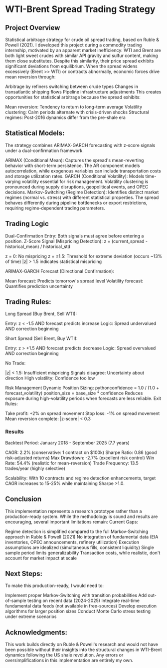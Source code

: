 # WTI-Brent Spread Trading Strategy

## Project Overview
Statistical arbitrage strategy for crude oil spread trading, based on Ruble & Powell (2021). I developed this project during a commodity trading internship, motivated by an apparent market inefficiency: WTI and Brent are both light sweet crudes with similar API gravity and sulfur content, making them close substitutes. Despite this similarity, their price spread exhibits significant deviations from equilibrium.
When the spread widens excessively (Brent >> WTI) or contracts abnormally, economic forces drive mean reversion through:

Arbitrage by refiners switching between crude types
Changes in transatlantic shipping flows
Pipeline infrastructure adjustments
This creates opportunities for statistical arbitrage because the spread exhibits:

Mean reversion: Tendency to return to long-term average
Volatility clustering: Calm periods alternate with crisis-driven shocks
Structural regimes: Post-2016 dynamics differ from the pre-shale era

## Statistical Models:
The strategy combines ARIMAX-GARCH forecasting with z-score signals under a dual-confirmation framework.

ARIMAX (Conditional Mean):
Captures the spread's mean-reverting behavior with short-term persistence. The AR component models autocorrelation, while exogenous variables can include transportation costs and storage utilization rates.
GARCH (Conditional Volatility):
Models time-varying volatility essential for risk management. Volatility clustering is pronounced during supply disruptions, geopolitical events, and OPEC decisions.
Markov-Switching (Regime Detection):
Identifies distinct market regimes (normal vs. stress) with different statistical properties. The spread behaves differently during pipeline bottlenecks or export restrictions, requiring regime-dependent trading parameters.

## Trading Logic
Dual-Confirmation Entry:
Both signals must agree before entering a position.
Z-Score Signal (Mispricing Detection):
z = (current_spread - historical_mean) / historical_std

z = 0: No mispricing
z = ±1.5: Threshold for extreme deviation (occurs ~13% of time)
|z| > 1.5 indicates statistical mispricing

ARIMAX-GARCH Forecast (Directional Confirmation):

Mean forecast: Predicts tomorrow's spread level
Volatility forecast: Quantifies prediction uncertainty

## Trading Rules:
Long Spread (Buy Brent, Sell WTI):

Entry: z < -1.5 AND forecast predicts increase
Logic: Spread undervalued AND correction beginning

Short Spread (Sell Brent, Buy WTI):

Entry: z > +1.5 AND forecast predicts decrease
Logic: Spread overvalued AND correction beginning

No Trade:

|z| < 1.5: Insufficient mispricing
Signals disagree: Uncertainty about direction
High volatility: Confidence too low

Risk Management
Dynamic Position Sizing:
pythonconfidence = 1.0 / (1.0 + forecast_volatility)
position_size = base_size * confidence
Reduces exposure during high-volatility periods when forecasts are less reliable.
Exit Rules:

Take profit: +2% on spread movement
Stop loss: -1% on spread movement
Mean reversion complete: |z-score| < 0.3

### Results
Backtest Period: January 2018 - September 2025 (7.7 years)

CAGR: 2.2% (conservative: 1 contract on $100k)
Sharpe Ratio: 0.86 (good risk-adjusted returns)
Max Drawdown: -2.7% (excellent risk control)
Win Rate: 54.4% (realistic for mean-reversion)
Trade Frequency: 13.5 trades/year (highly selective)

Scalability: With 10 contracts and regime detection enhancements, target CAGR increases to 15-25% while maintaining Sharpe >1.0.

## Conclusion
This implementation represents a research prototype rather than a production-ready system. While the methodology is sound and results are encouraging, several important limitations remain:
Current Gaps:

Regime detection is simplified compared to the full Markov-Switching approach in Ruble & Powell (2021)
No integration of fundamental data (EIA inventories, OPEC announcements, refinery utilization)
Execution assumptions are idealized (simultaneous fills, consistent liquidity)
Single sample period limits generalizability
Transaction costs, while realistic, don't account for market impact at scale

## Next Steps:
To make this production-ready, I would need to:

Implement proper Markov-Switching with transition probabilities
Add out-of-sample testing on recent data (2024-2025)
Integrate real-time fundamental data feeds (not available in free-sources)
Develop execution algorithms for larger position sizes
Conduct Monte Carlo stress testing under extreme scenarios

## Acknowledgments:
This work builds directly on Ruble & Powell's research and would not have been possible without their insights into the structural changes in WTI-Brent dynamics following the US shale revolution. Any errors or oversimplifications in this implementation are entirely my own.